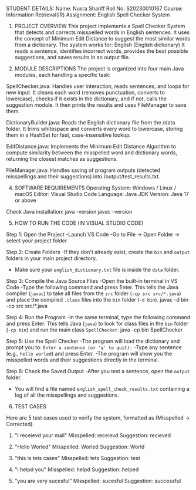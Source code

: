 STUDENT DETAILS:
Name: Nusra Shariff
Roll No: S20230010167
Course: Information Retrieval(IR)
Assignment: English Spell Checker System

1. PROJECT OVERVIEW
This project implements a Spell Checker System that detects and corrects misspelled words in English sentences.
It uses the concept of Minimum Edit Distance to suggest the most similar words from a dictionary.
The system works for:
English (English dictionary)
It reads a sentence, identifies incorrect words, provides the best possible suggestions, and saves results in an output file.

2. MODULE DESCRIPTIONS
The project is organized into four main Java modules, each handling a specific task:

SpellChecker.java:
Handles user interaction, reads sentences, and loops for new input. It cleans each word (removes punctuation, converts to lowercase), checks if it exists in the dictionary, and if not, calls the suggestion module. It then prints the results and uses FileManager to save them.

DictionaryBuilder.java:
Reads the English dictionary file from the /data folder. It trims whitespace and converts every word to lowercase, storing them in a HashSet for fast, case-insensitive lookup.

EditDistance.java:
Implements the Minimum Edit Distance Algorithm to compute similarity between the misspelled word and dictionary words, returning the closest matches as suggestions.

FileManager.java:
Handles saving of program outputs (detected misspellings and their suggestions) into /output/test_results.txt.


4. SOFTWARE REQUIREMENTS
Operating System: Windows / Linux / macOS
Editor: Visual Studio Code
Language: Java
JDK Version: Java 17 or above

Check Java installation:
java -version
javac -version


5. HOW TO RUN THE CODE (IN VISUAL STUDIO CODE)

Step 1️: Open the Project
-Launch VS Code
-Go to File → Open Folder → select your project folder 

Step 2️: Create Folders
-If they don't already exist, create the `bin` and `output` folders in your main project directory.
- Make sure your `english_dictionary.txt` file is inside the `data` folder.

Step 3️: Compile the Java Source Files
-Open the built-in terminal in VS Code 
-Type the following command and press Enter. This tells the Java compiler (`javac`) to take all files from the `src` folder (`-cp src src/*.java`) and place the compiled `.class` files into the `bin` folder (`-d bin`).
    javac -d bin -cp src src/*.java

Step 4️: Run the Program
-In the same terminal, type the following command and press Enter. This tells Java (`java`) to look for class files in the `bin` folder (`-cp bin`) and run the main class `SpellChecker`.
    java -cp bin SpellChecker

Step 5️: Use the Spell Checker
-The program will load the dictionary and prompt you to:
    `Enter a sentence (or 'q' to quit):`
-Type any sentence (e.g., `hello worled`) and press Enter.
-The program will show you the misspelled words and their suggestions directly in the terminal.

Step 6️: Check the Saved Output
-After you test a sentence, open the `output` folder.
- You will find a file named `english_spell_check_results.txt` containing a log of all the misspellings and suggestions.

6. TEST CASES 

Here are 5 test cases used to verify the system, formatted as (Misspelled -> Corrected).

1.  "I receievd your mail"
    Misspelled: receievd
    Suggestion: recieved

3.  "Hello Worled"
    Misspelled: Worled
    Suggestion: World

5.  "this is tets cases"
    Misspelled: tets
    Suggestion: test

7.  "i helpd you"
    Misspelled: helpd
    Suggestion: helped
    
9.  "you are very sucesful"
    Misspelled: sucesful
    Suggestion: successful

